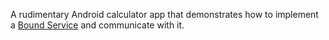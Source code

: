 A rudimentary Android calculator app that demonstrates how to implement a [Bound Service](https://developer.android.com/guide/components/bound-services) and communicate with it.